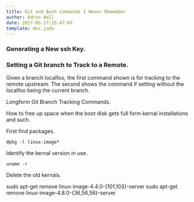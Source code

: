 ```yaml
---
title: Git and Bash Commands I Never Remember
author: Adron Hall
date: 2017-05-17:15:47:07
template: doc.jade
---
```

### Generating a New ssh Key.

<script src="https://gist.github.com/Adron/9a6955d88ee9f14a5c388638291f1704.js"></script>

### Setting a Git branch to Track to a Remote.

Given a branch localfoo, the first command shown is for tracking to the remote upstream. The second shows the command if setting without the localfoo being the current branch.

<script src="https://gist.github.com/Adron/025d88548527d107c272e836ab9e0cc6.js"></script>

Longform Git Branch Tracking Commands.

<script src="https://gist.github.com/Adron/d9c6fc041f01f1b298bbea9793de3bb3.js"></script>

How to free up space when the boot disk gets full form kernal installations and such.

First find packages.

```
dpkg -l linux-image*
```

Identify the kernal version in use.

```
uname -r
```

Delete the old kernals.

sudo apt-get remove linux-image-4.4.0-{101,103}-server
sudo apt-get remove linux-image-4.8.0-{36,56,58}-server

